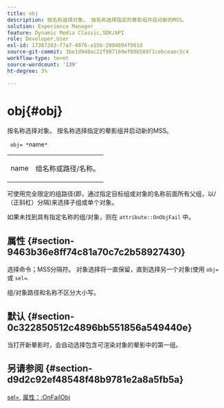 ```yaml
---
title: obj
description: 按名称选择对象。 按名称选择指定的晕影组并启动新的MSS。
solution: Experience Manager
feature: Dynamic Media Classic,SDK/API
role: Developer,User
exl-id: 17387203-f7a7-4876-a15b-2084894f981d
source-git-commit: 3be1d948ac22f907169ef09b509f1cebceaec5c4
workflow-type: tm+mt
source-wordcount: '139'
ht-degree: 3%

---
```


# obj{#obj}

按名称选择对象。 按名称选择指定的晕影组并启动新的MSS。

` obj= *`name`*`

<table id="simpletable_6E0DA6CBCDCF4CDDAFA5A4C38E0D5FC5"> 
 <tr class="strow"> 
  <td class="stentry"> <p> <span class="codeph"> <span class="varname"> name </span> </span> </p> </td> 
  <td class="stentry"> <p>组名称或路径/名称。 </p> </td> 
 </tr> 
</table>

可使用完全限定的组路径(即，通过指定目标组或对象的名称前面所有父组，以/（正斜杠）分隔)来选择子组或单个对象。

如果未找到具有指定名称的组/对象，则在 `attribute::OnObjFail` 中。

## 属性 {#section-9463b36e8ff74c81a70c7c2b58927430}

选择命令；MSS分隔符。 对象选择将一直保留，直到选择另一个对象(使用 `obj=` 或 `sel=`.

组/对象路径和名称不区分大小写。

## 默认 {#section-0c322850512c4896bb551856a549440e}

当打开新晕影时，会自动选择包含可渲染对象的晕影中的第一组。

## 另请参阅 {#section-d9d2c92ef48548f48b9781e2a8a5fb5a}

[sel=](../../../../../ir-api/http-protocol/image-rendering-api-ref/c-ir-http-protocol-ref/c-ir-http-protocol-command-reference/r-ir-sel.md#reference-01322c58d414481385c29fcdd27a090b), [属性：:OnFailObj](../../../../../ir-api/material-cat/image-rendering-api-ref/c-ir-material-catalog/c-ir-attributes-reference/r-ir-onfailobj.md#reference-4c6ba90418e84da5831f8573bbbf2c8d)
